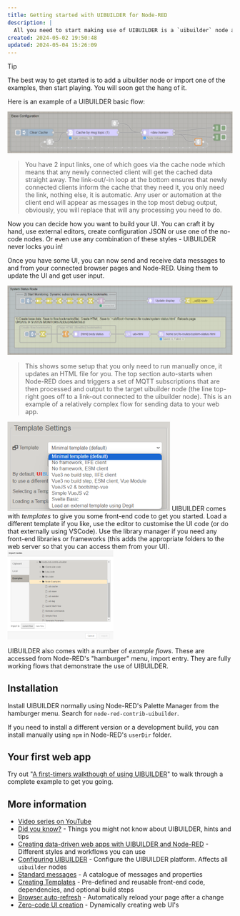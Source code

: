 ```yaml
---
title: Getting started with UIBUILDER for Node-RED
description: |
  All you need to start making use of UIBUILDER is a `uibuilder` node added to your flows. Select a suitable URL path and deploy. Then click on the "Open url" button to open the new page in a new tab. That's it, batteries are included!
created: 2024-05-02 19:50:48
updated: 2024-05-04 15:26:09
---
```


> [!TIP]
> The best way to get started is to add a uibuilder node or import one of the examples, then start playing. You will soon get the hang of it.

Here is an example of a UIBUILDER basic flow:

![uibuilder Basic Flow Example](images/uib-basic-flow-eg.png)

> You have 2 input links, one of which goes via the cache node which means that any newly connected client will get the cached data straight away. The link-out/-in loop at the bottom ensures that newly connected clients inform the cache that they need it, you only need the link, nothing else, it is automatic. Any user or automation at the client end will appear as messages in the top most debug output, obviously, you will replace that will any processing you need to do.

Now you can decide how you want to build your UI. You can craft it by hand, use external editors, create configuration JSON or use one of the no-code nodes. Or even use any combination of these styles - UIBUILDER never locks you in!

Once you have some UI, you can now send and receive data messages to and from your connected browser pages and Node-RED. Using them to update the UI and get user input.

![Example data output for uibuilder](images/data-output-eg.png)

> This shows some setup that you only need to run manually once, it updates an HTML file for you. The top section auto-starts when Node-RED does and triggers a set of MQTT subscriptions that are then processed and output to the target uibuilder node (the line top-right goes off to a link-out connected to the uibuilder node). This is an example of a relatively complex flow for sending data to your web app.

![uibuilder templates>](images/templates-list.png)
UIBUILDER comes with *templates* to give you some front-end code to get you started. Load a different template if you like, use the editor to customise the UI code (or do that externally using VSCode). Use the library manager if you need any front-end libraries or frameworks (this adds the appropriate folders to the web server so that you can access them from your UI).![Importing uibuilder examples - dialog box>](images/import-egs.png)

UIBUILDER also comes with a number of *example flows*. These are accessed from Node-RED's "hamburger" menu, import entry. They are fully working flows that demonstrate the use of UIBUILDER.

## Installation

Install UIBUILDER normally using Node-RED's Palette Manager from the hamburger menu. Search for `node-red-contrib-uibuilder`.

If you need to install a different version or a development build, you can install manually using `npm` in Node-RED's `userDir` folder.

## Your first web app

Try out "[A first-timers walkthough of using UIBUILDER](walkthrough1.md)" to walk through a complete example to get you going.


## More information

* [Video series on YouTube](https://www.youtube.com/watch?v=IVWR_3cx05A&list=PL9IEADRqAal3mG3RcF0cJaaxIgFh3GdRQ)
* [Did you know?](did-you-know.md) - Things you might not know about UIBUILDER, hints and tips
* [Creating data-driven web apps with UIBUILDER and Node-RED](web-app-workflow.md) - Different styles and workflows you can use
* [Configuring UIBUILDER](uib-configuration.md) - Configure the UIBUILDER platform. Affects all `uibuilder` nodes
* [Standard messages](pre-defined-msgs.md) - A catalogue of messages and properties
* [Creating Templates](creating-templates) - Pre-defined and reusable front-end code, dependencies, and optional build steps
* [Browser auto-refresh](browser-refresh.md) - Automatically reload your page after a change
* [Zero-code UI creation](using/zero-code-ui.md) - Dynamically creating web UI's
